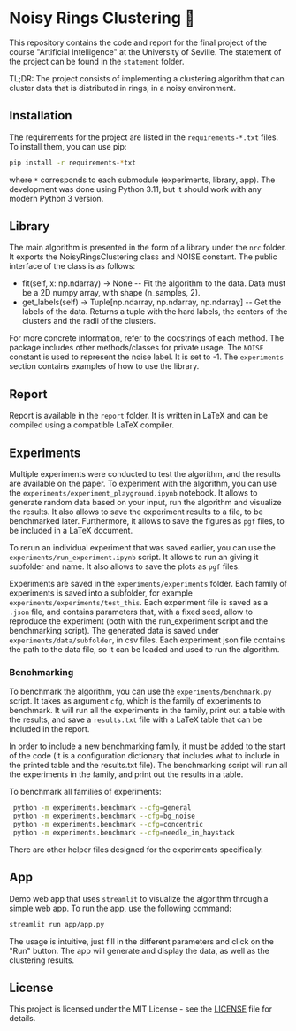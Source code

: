 # Noisy Rings Clustering 💍

This repository contains the code and report for the final project of the course "Artificial Intelligence" at the University of Seville. The statement of the project can be found in the `statement` folder.

TL;DR: The project consists of implementing a clustering algorithm that can cluster data that is distributed in rings, in a noisy environment.

## Installation

The requirements for the project are listed in the `requirements-*.txt` files. To install them, you can use pip:

```bash
pip install -r requirements-*txt

```

where `*` corresponds to each submodule (experiments, library, app).
The development was done using Python 3.11, but it should work with any modern Python 3 version.

## Library

The main algorithm is presented in the form of a library under the `nrc` folder. It exports the NoisyRingsClustering class and NOISE constant.
The public interface of the class is as follows:

- fit(self, x: np.ndarray) -> None -- Fit the algorithm to the data. Data must be a 2D numpy array, with shape (n_samples, 2).
- get_labels(self) -> Tuple[np.ndarray, np.ndarray, np.ndarray] -- Get the labels of the data. Returns a tuple with the hard labels, the centers of the clusters and the radii of the clusters.

For more concrete information, refer to the docstrings of each method.
The package includes other methods/classes for private usage.
The `NOISE` constant is used to represent the noise label. It is set to -1.
The `experiments` section contains examples of how to use the library.

## Report

Report is available in the `report` folder. It is written in LaTeX and can be compiled using a compatible LaTeX compiler.

## Experiments

Multiple experiments were conducted to test the algorithm, and the results are available on the paper.
To experiment with the algorithm, you can use the `experiments/experiment_playground.ipynb` notebook. It allows to generate random data based on your input,
run the algorithm and visualize the results. It also allows to save the experiment results to a file, to be benchmarked later. Furthermore, it allows to save
the figures as `pgf` files, to be included in a LaTeX document.

To rerun an individual experiment that was saved earlier, you can use the `experiments/run_experiment.ipynb` script. It allows to run an giving it subfolder and name. It also allows to save the plots as `pgf` files.

Experiments are saved in the `experiments/experiments` folder. Each family of experiments is saved into a subfolder, for example `experiments/experiments/test_this`. Each experiment file is saved as a `.json` file, and contains parameters that, with a fixed seed, allow to reproduce the experiment (both with the run_experiment script and the benchmarking script). The generated data is saved under `experiments/data/subfolder`, in csv files. Each experiment json file contains the path to the data file, so it can be loaded and used to run the algorithm.

### Benchmarking

To benchmark the algorithm, you can use the `experiments/benchmark.py` script. It takes as argument `cfg`, which is the family of experiments to benchmark. It will run all the experiments in the family, print out a table with the results, and save a `results.txt` file with a LaTeX table that can be included in the report.

In order to include a new benchmarking family, it must be added to the start of the code (it is a configuration dictionary that includes what to include in the printed table and the results.txt file). The benchmarking script will run all the experiments in the family, and print out the results in a table.

To benchmark all families of experiments:

```bash
 python -m experiments.benchmark --cfg=general
 python -m experiments.benchmark --cfg=bg_noise
 python -m experiments.benchmark --cfg=concentric
 python -m experiments.benchmark --cfg=needle_in_haystack
```

There are other helper files designed for the experiments specifically.

## App

Demo web app that uses `streamlit` to visualize the algorithm through a simple web app. To run the app, use the following command:

```bash
streamlit run app/app.py
```

The usage is intuitive, just fill in the different parameters and click on the "Run" button. The app will generate and display the data, as well as the clustering results.

## License

This project is licensed under the MIT License - see the [LICENSE](LICENSE) file for details.
